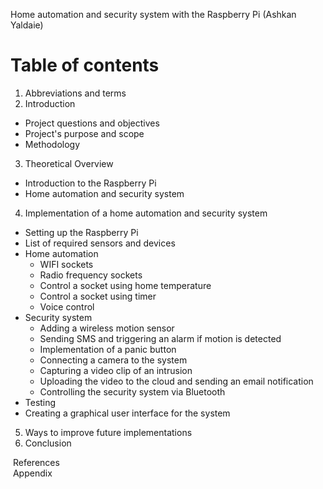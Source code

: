 Home automation and security system with the Raspberry Pi (Ashkan Yaldaie)

# Table of contents
1. Abbreviations and terms
2. Introduction
  - Project questions and objectives
  - Project's purpose and scope
  - Methodology
3. Theoretical Overview
  - Introduction to the Raspberry Pi
  - Home automation and security system
4. Implementation of a home automation and security system
  - Setting up the Raspberry Pi
  - List of required sensors and devices
  - Home automation
    - WIFI sockets
    - Radio frequency sockets
    - Control a socket using home temperature
    - Control a socket using timer
    - Voice control
  - Security system
    - Adding a wireless motion sensor
    - Sending SMS and triggering an alarm if motion is detected
    - Implementation of a panic button
    - Connecting a camera to the system
    - Capturing a video clip of an intrusion
    - Uploading the video to the cloud and sending an email notification
    - Controlling the security system via Bluetooth
  - Testing
  - Creating a graphical user interface for the system
5. Ways to improve future implementations
6. Conclusion

&nbsp;References  
&nbsp;Appendix
